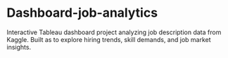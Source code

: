 # Dashboard-job-analytics
Interactive Tableau dashboard project analyzing job description data from Kaggle. Built as  to explore hiring trends, skill demands, and job market insights.
